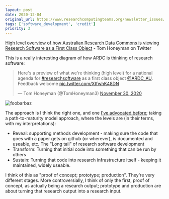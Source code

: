 ```yaml
---
layout: post
date: 2020-12-04
original_url: https://www.researchcomputingteams.org/newsletter_issues/0053
tags: ['software_development', 'credit']
priority: 3
---
```


<!-- markdownlint-disable MD033 -->
<!-- markdownlint-disable MD041 -->
<!-- markdownlint-disable MD049 -->

[High level overview of how Australian Research Data Commons is viewing Research Software as a First Class Object](https://mobile.twitter.com/TomHoneyman3/status/1333539593694560257) - Tom Honeyman on Twitter

This is a really interesting diagram of how ARDC is thinking of research software:

<blockquote class="twitter-tweet"><p lang="en" dir="ltr">Here&#39;s a preview of what we&#39;re thinking (high level) for a national agenda for <a href="https://twitter.com/hashtag/researchsoftware?src=hash&amp;ref_src=twsrc%5Etfw">#researchsoftware</a> as a first class object <a href="https://twitter.com/ARDC_AU?ref_src=twsrc%5Etfw">@ARDC_AU</a>. Feedback welcome <a href="https://t.co/XtfwhK48DN">pic.twitter.com/XtfwhK48DN</a></p>&mdash; Tom Honeyman (@TomHoneyman3) <a href="https://twitter.com/TomHoneyman3/status/1333539593694560257?ref_src=twsrc%5Etfw">November 30, 2020</a></blockquote> <script async src="https://platform.twitter.com/widgets.js" charset="utf-8"></script>

![foobarbaz](https://pbs.twimg.com/media/EoGunTEVcAIh4iO?format=png&name=small)

The approach is I think the right one, and one [I've advocated before](https://www.dursi.ca/post/incrementalism-for-scientific-development.html); taking a path-to-maturity model approach, where the levels are (in their terms, with my interpretations):

- Reveal: supporting methods development - making sure the code that goes with a paper gets on github (or wherever), is documented and useable, etc. The "Long tail" of research software development
- Transform: Turning that initial code into something that can be run by others
- Sustain: Turning that code into research infrastructure itself - keeping it maintained, widely useable.

I think of this as "proof of concept; prototype; production". They're very different stages. More controversially, I think of only the first, proof of concept, as actually being a research output; prototype and production are about turning that research output into a research input.